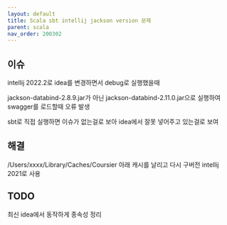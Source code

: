 ```yaml
---
layout: default
title: Scala sbt intellij jackson version 문제
parent: scala
nav_order: 200302
---
```


## 이슈
intellij 2022.2로 idea를 변경하면서 debug로 실행했을때 

jackson-databind-2.8.9.jar가 아닌 jackson-databind-2.11.0.jar으로 실행하여 swagger를 로드할때 오류 발생

sbt로 직접 실행하면 이슈가 없는걸로 보아 idea에서 잘못 넣어주고 있는걸로 보여

## 해결
/Users/xxxx/Library/Caches/Coursier 아래 캐시를 날리고 다시 구버전 intellij 2021로 사용

## TODO
최신 idea에서 동작하게 종속성 정리 